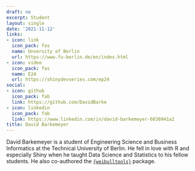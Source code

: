 ```yaml
---
draft: no
excerpt: Student
layout: single
date: '2021-11-12'
links:
- icon: link
  icon_pack: fas
  name: Unversity of Berlin
  url: https://www.fu-berlin.de/en/index.html
- icon: video
  icon_pack: fas
  name: E24
  url: https://shinydevseries.com/ep24
social:
- icon: github
  icon_pack: fab
  link: https://github.com/DavidBarke
- icon: linkedin
  icon_pack: fab
  link: https://www.linkedin.com/in/david-barkemeyer-6036941a2
title: David Barkemeyer
---
```


David Barkemeyer is a student of Engineering Science and Business Informatics at the Technical University of Berlin. He fell in love with R and especially Shiny when he taught Data Science and Statistics to his fellow students. He also co-authored the [`{weibulltools}`](https://tim-tu.github.io/weibulltools/) package.
